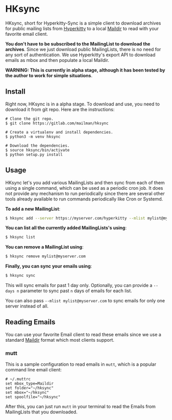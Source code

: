 HKsync
=======

HKsync, short for Hyperkitty-Sync is a simple client to download archives for
public mailing lists from [Hyperkitty][1] to a local [Maildir][2] to read with
your favorite email client.

**You don't have to be subscribed to the MailingList to download the
archives**. Since we just download public MailingLists, there is no need for
any sort of authentication. We use Hyperkitty's export API to download emails
as mbox and then populate a local Maildir.

**WARNING: This is currently in alpha stage, although it has been tested by the
author to work for simple situations**.

Install
--------

Right now, HKsync is in a alpha stage. To download and use, you need to
download it from git repo. Here are the instructions:

```
# Clone the git repo.
$ git clone https://gitlab.com/mailman/hksync

# Create a virtualenv and install dependencies.
$ python3 -m venv hksync

# Download the dependencies.
$ source hksync/bin/activate
$ python setup.py install
```

Usage
------

HKsync let's you add various MailingLists and then sync from each of them using
a single command, which can be used as a periodic cron job. It does not provide
any mechanism to run periodically since there are several other tools already
available to run commands periodically like Cron or Systemd.

**To add a new MailingList**:
```bash
$ hksync add --server https://myserver.com/hyperkitty --mlist mylist@myserver.com
```

**You can list all the currently added MailingLists's using**:
```bash
$ hksync list
```

**You can remove a MailingList using**:
```bash
$ hksync remove mylist@myserver.com
```

**Finally, you can sync your emails using**:
```bash
$ hksync sync
```

This will sync emails for past 1 day only. Optionally, you can provide a
`--days n` parameter to sync past `n` days of emails for each list.

You can also pass `--mlist mylist@myserver.com` to sync emails for only one
server instead of all.


Reading Emails
----------------

You can use your favorite Email client to read these emails since we use a
standard [Maildir][2] format which most clients support.


### mutt

This is a sample configuration to read emails in `mutt`, which is a popular
command line email client:


```
# ~/.muttrc
set mbox_type=Maildir
set folder="~/hksync"
set mbox="~/hksync"
set spoolfile="~/hksync"
```

After this, you can just run `mutt` in your terminal to read the Emails from
MailingLists that you downloaded.




[1]: https://pypi.org/project/HyperKitty/
[2]: https://en.wikipedia.org/wiki/Maildir
